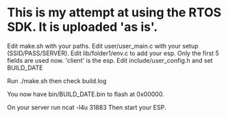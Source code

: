 # This is my attempt at using the RTOS SDK. It is uploaded 'as is'.

Edit make.sh with your paths.
Edit user/user_main.c with your setup (SSID/PASS/SERVER).
Edit lib/folder1/env.c to add  your esp. Only the first 5 fields are used now.
	'client' is the esp.
Edit include/user_config.h and set BUILD_DATE

Run
	./make.sh
then check
	build.log

You now have bin/BUILD_DATE.bin to flash at 0x00000.

On your server run
	ncat -l4u 31883
Then start your ESP.

